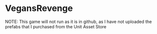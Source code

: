 # VegansRevenge

NOTE: This game will not run as it is in github, as I have not uploaded the prefabs that I purchased from the Unit Asset Store
